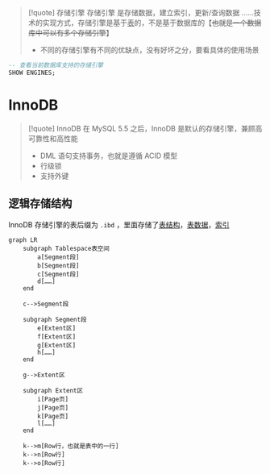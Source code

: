 
>[!quote] 存储引擎
>存储引擎 是存储数据，建立索引，更新/查询数据 ……技术的实现方式，存储引擎是基于<u>表</u>的，不是基于数据库的【~~也就是一个数据库中可以有多个存储引擎~~】
>
>- 不同的存储引擎有不同的优缺点，没有好坏之分，要看具体的使用场景
>

```SQL
-- 查看当前数据库支持的存储引擎
SHOW ENGINES;
```

# InnoDB
>[!quote] InnoDB
>在 MySQL 5.5 之后，InnoDB 是默认的存储引擎，兼顾高可靠性和高性能
>
> - DML 语句支持事务，也就是遵循 ACID 模型
> - 行级锁
> - 支持外键

## 逻辑存储结构
InnoDB 存储引擎的表后缀为 `.ibd` ，里面存储了<u>表结构</u>，<u>表数据</u>，<u>索引</u>

```mermaid
graph LR
	subgraph Tablespace表空间
		a[Segment段]
		b[Segment段]
		c[Segment段]
		d[……]
	end

	c-->Segment段

	subgraph Segment段
		e[Extent区]
		f[Extent区]
		g[Extent区]
		h[……]
	end

	g-->Extent区

	subgraph Extent区
		i[Page页]
		j[Page页]
		k[Page页]
		l[……]
	end

	k-->m[Row行，也就是表中的一行]
	k-->n[Row行]
	k-->o[Row行]
```









